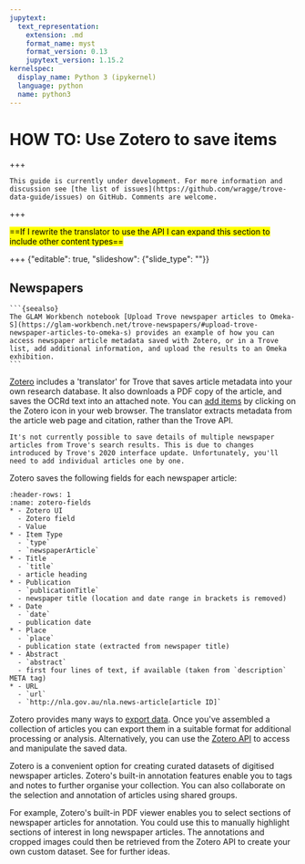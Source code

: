 ```yaml
---
jupytext:
  text_representation:
    extension: .md
    format_name: myst
    format_version: 0.13
    jupytext_version: 1.15.2
kernelspec:
  display_name: Python 3 (ipykernel)
  language: python
  name: python3
---
```


# HOW TO: Use Zotero to save items

+++

```{attention}
This guide is currently under development. For more information and discussion see [the list of issues](https://github.com/wragge/trove-data-guide/issues) on GitHub. Comments are welcome.
```

+++

<mark>==If I rewrite the translator to use the API I can expand this section to include other content types==</mark>

+++ {"editable": true, "slideshow": {"slide_type": ""}}

## Newspapers

````{margin}
```{seealso}
The GLAM Workbench notebook [Upload Trove newspaper articles to Omeka-S](https://glam-workbench.net/trove-newspapers/#upload-trove-newspaper-articles-to-omeka-s) provides an example of how you can access newspaper article metadata saved with Zotero, or in a Trove list, add additional information, and upload the results to an Omeka exhibition.
```
````

[Zotero](https://www.zotero.org/) includes a 'translator' for Trove that saves article metadata into your own research database. It also downloads a PDF copy of the article, and saves the OCRd text into an attached note. You can [add items](https://www.zotero.org/support/adding_items_to_zotero) by clicking on the Zotero icon in your web browser. The translator extracts metadata from the article web page and citation, rather than the Trove API.

```{warning}
It's not currently possible to save details of multiple newspaper articles from Trove's search results. This is due to changes introduced by Trove's 2020 interface update. Unfortunately, you'll need to add individual articles one by one.
```

Zotero saves the following fields for each newspaper article:

```{list-table} Newspaper and gazette metadata fields extracted by Zotero
:header-rows: 1
:name: zotero-fields
* - Zotero UI
  - Zotero field
  - Value
* - Item Type
  - `type`
  - `newspaperArticle`
* - Title
  - `title`
  - article heading
* - Publication
  - `publicationTitle`
  - newspaper title (location and date range in brackets is removed)
* - Date
  - `date`
  - publication date
* - Place
  - `place`
  - publication state (extracted from newspaper title)
* - Abstract
  - `abstract`
  - first four lines of text, if available (taken from `description` META tag)
* - URL
  - `url`
  - `http://nla.gov.au/nla.news-article[article ID]`
```

Zotero provides many ways to [export data](https://www.zotero.org/support/kb/exporting). Once you've assembled a collection of articles you can export them in a suitable format for additional processing or analysis. Alternatively, you can use the [Zotero API](https://www.zotero.org/support/dev/web_api/v3/start) to access and manipulate the saved data. 

Zotero is a convenient option for creating curated datasets of digitised newspaper articles. Zotero's built-in annotation features enable you to tags and notes to further organise your collection. You can also collaborate on the selection and annotation of articles using shared groups.

For example, Zotero's built-in PDF viewer enables you to select sections of newspaper articles for annotation. You could use this to manually highlight sections of interest in long newspaper articles. The annotations and cropped images could then be retrieved from the Zotero API to create your own custom dataset. See [](/newspapers-and-gazettes/how-to/create-newspaper-articles-dataset) for further ideas.

```{code-cell} ipython3

```
